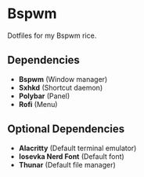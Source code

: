 # Bspwm

Dotfiles for my Bspwm rice.

## Dependencies

- **Bspwm** (Window manager)
- **Sxhkd** (Shortcut daemon)
- **Polybar** (Panel)
- **Rofi** (Menu)

## Optional Dependencies

- **Alacritty** (Default terminal emulator)
- **Iosevka Nerd Font** (Default font)
- **Thunar** (Default file manager)
